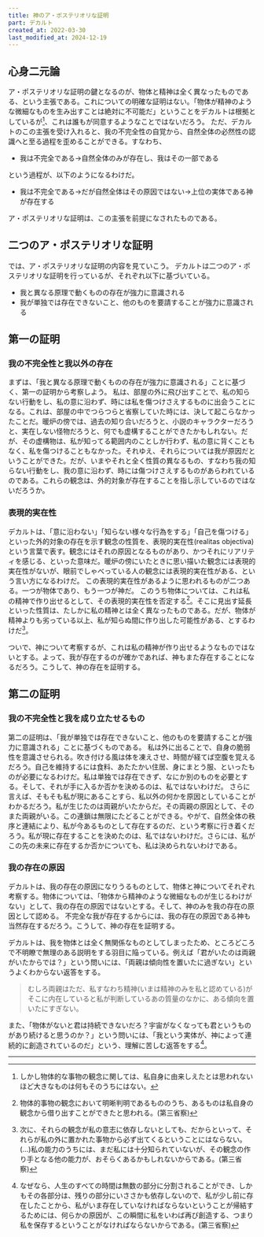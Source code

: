 ```yaml
---
title: 神のア・ポステリオリな証明
part: デカルト
created_at: 2022-03-30
last_modified_at: 2024-12-19
---
```


## 心身二元論

ア・ポステリオリな証明の鍵となるのが、物体と精神は全く異なったものである、という主張である。これについての明確な証明はない。「物体が精神のような微細なものを生み出すことは絶対に不可能だ」ということをデカルトは根拠としているが[^ref1-1]、これは誰もが同意するようなことではないだろう。
ただ、デカルトのこの主張を受け入れると、我の不完全性の自覚から、自然全体の必然性の認識へと至る過程を歪めることができる。すなわち、

[^ref1-1]:しかし物体的な事物の観念に関しては、私自身に由来しえたとは思われないほど大きなものは何もそのうちにはない。

- 我は不完全である→自然全体のみが存在し、我はその一部である

という過程が、以下のようになるわけだ。

- 我は不完全である→だが自然全体はその原因ではない→上位の実体である神が存在する

ア・ポステリオリな証明は、この主張を前提になされたものである。

## 二つのア・ポステリオリな証明

では、ア・ポステリオリな証明の内容を見ていこう。
デカルトは二つのア・ポステリオリな証明を行っているが、それぞれ以下に基づいている。

- 我と異なる原理で動くものの存在が強力に意識される
- 我が単独では存在できないこと、他のものを要請することが強力に意識される

## 第一の証明

### 我の不完全性と我以外の存在

まずは、「我と異なる原理で動くものの存在が強力に意識される」ことに基づく、第一の証明から考察しよう。
私は、部屋の外に飛び出すことで、私の知らない行動をし、私の意に沿わず、時には私を傷つけさえするものに出会うことになる。これは、部屋の中でつらつらと省察していた時には、決して起こらなかったことだ。暖炉の傍では、過去の知り合いだろうと、小説のキャラクターだろうと、実在しない怪物だろうと、何でも虚構することができたかもしれない。だが、その虚構物は、私が知ってる範囲内のことしか行わず、私の意に背くこともなく、私を傷つけることもなかった。それゆえ、それらについては我が原因だということができた。だが、いまやそれと全く性質の異なるもの、すなわち我の知らない行動をし、我の意に沿わず、時には傷つけさえするものがあらわれているのである。これらの観念は、外的対象が存在することを指し示しているのではないだろうか。

### 表現的実在性

デカルトは、「意に沿わない」「知らない様々な行為をする」「自己を傷つける」といった外的対象の存在を示す観念の性質を、表現的実在性(realitas objectiva)という言葉で表す。観念にはそれの原因となるものがあり、かつそれにリアリティを感じる、といった意味だ。暖炉の傍にいたときに思い描いた観念には表現的実在性がないが、眼前でしゃべっている人の観念には表現的実在性がある、という言い方になるわけだ。
この表現的実在性があるように思われるものが二つある。一つが物体であり、もう一つが神だ。
このうち物体については、これは私の精神で作り出せるとして、その表現的実在性を否定する[^ref2-1]。そこに見出す延長といった性質は、たしかに私の精神とは全く異なったものである。だが、物体が精神よりも劣っている以上、私が知らぬ間に作り出した可能性がある、とするわけだ[^ref2-2]。

[^ref2-1]:物体的事物の観念において明晰判明であるもののうち、あるものは私自身の観念から借り出すことができたと思われる。(第三省察)

[^ref2-2]:次に、それらの観念が私の意志に依存しないとしても、だからといって、それらが私の外に置かれた事物から必ず出てくるということにはならない。(...)私の能力のうちには、まだ私には十分知られていないが、その観念の作り手となる他の能力が、おそらくあるかもしれないからである。(第三省察)

ついで、神について考察するが、これは私の精神が作り出せるようなものではないとする。よって、我が存在するのが確かであれば、神もまた存在することになるだろう。こうして、神の存在を証明する。

## 第二の証明

### 我の不完全性と我を成り立たせるもの

第二の証明は、「我が単独では存在できないこと、他のものを要請することが強力に意識される」ことに基づくものである。
私は外に出ることで、自身の脆弱性を意識させられる。吹き付ける風は体を凍えさせ、時間が経てば空腹を覚えるだろう。自己を維持するには食料、あたたかい住居、身にまとう服、といったものが必要になるわけだ。私は単独では存在できず、なにか別のものを必要とする。そして、それが手に入るか否かを決めるのは、私ではないわけだ。
さらに言えば、そもそも私が現にあることすら、私以外の何かを原因としていることがわかるだろう。私が生じたのは両親がいたからだ。その両親の原因として、そのまた両親がいる。この連鎖は無限にたどることができる。やがて、自然全体の秩序と連結により、私が今あるものとして存在するのだ、という考察に行き着くだろう。私が現に存在することを決めたのは、私ではないわけだ。さらには、私がこの先の未来に存在するか否かについても、私は決められないわけである。

### 我の存在の原因

デカルトは、我の存在の原因になりうるものとして、物体と神についてそれぞれ考察する。物体については、「物体から精神のような微細なものが生じるわけがない」として、我の存在の原因ではないとする。そして、神のみを我の存在の原因として認める。
不完全な我が存在するからには、我の存在の原因である神も当然存在するだろう。こうして、神の存在を証明する。

デカルトは、我を物体とは全く無関係なものとしてしまったため、ところどころで不明瞭で無理のある説明をする羽目に陥っている。例えば「君がいたのは両親がいたからでは？」という問いには、「両親は傾向性を置いたに過ぎない」というよくわからない返答をする。

>むしろ両親はただ、私すなわち精神(いまは精神のみを私と認めている)がそこに内在していると私が判断しているあの質量のなかに、ある傾向を置いたにすぎない。

また、「物体がないと君は持続できないだろ？宇宙がなくなっても君というものがあり続けると思うのか？」という問いには、「我という実体が、神によって連続的に創造されているのだ」という、理解に苦しむ返答をする[^ref3-3]。

[^ref3-3]:なぜなら、人生のすべての時間は無数の部分に分割されることができ、しかもその各部分は、残りの部分にいささかも依存しないので、私が少し前に存在したことから、私がいま存在していなければならないということが帰結するためには、何らかの原因が、この瞬間に私をいわば再び創造する、つまり私を保存するということがなければならないからである。(第三省察)

---
